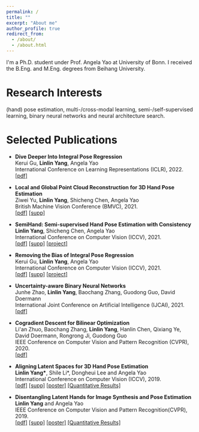 ```yaml
---
permalink: /
title: ""
excerpt: "About me"
author_profile: true
redirect_from: 
  - /about/
  - /about.html
---
```


I'm a Ph.D. student under Prof. Angela Yao at University of Bonn. I received the B.Eng. and M.Eng. degrees from Beihang University.

# Research Interests
 (hand) pose estimation, multi-/cross-modal learning, semi-/self-supervised learning, binary neural networks and neural architecture search.

# Selected Publications
- **Dive Deeper Into Integral Pose Regression**  
  Kerui Gu, **Linlin Yang**, Angela Yao  
  International Conference on Learning Representations (ICLR), 2022.  
  [[pdf]](https://openreview.net/forum?id=vHVcB-ak3Si)  

- **Local and Global Point Cloud Reconstruction for 3D Hand Pose Estimation**  
  Ziwei Yu, **Linlin Yang**, Shicheng Chen, Angela Yao  
  British Machine Vision Conference (BMVC), 2021.  
  [[pdf]](https://www.bmvc2021-virtualconference.com/assets/papers/0817.pdf) [[supp]](https://www.bmvc2021-virtualconference.com/assets/supp/0817_supp.zip) 

- **SemiHand: Semi-supervised Hand Pose Estimation with Consistency**  
  **Linlin Yang**, Shicheng Chen, Angela Yao  
  International Conference on Computer Vision (ICCV), 2021.  
  [[pdf]](https://www.mu4yang.com/files/project/semihand/semihand.pdf)  [[supp]](https://www.mu4yang.com/files/project/semihand/semihand-supp.pdf)  [[project]](https://www.mu4yang.com/project/SemiHand)

- **Removing the Bias of Integral Pose Regression**  
  Kerui Gu, **Linlin Yang**, Angela Yao  
  International Conference on Computer Vision (ICCV), 2021.  
  [[pdf]](https://www.mu4yang.com/files/papers/Removing%20the%20Bias%20of%20Integral%20Pose%20Regression.pdf)  [[supp]](https://www.mu4yang.com/files/papers/Removing%20the%20Bias%20of%20Integral%20Pose%20Regression-supp.pdf)  [[project]](https://www.comp.nus.edu.sg/~keruigu/iccv_removing/project.html)

- **Uncertainty-aware Binary Neural Networks**  
  Junhe Zhao, **Linlin Yang**,  Baochang Zhang, Guodong Guo, David Doermann  
  International Joint Conference on Artificial Intelligence (IJCAI), 2021.  
  [[pdf]](https://www.ijcai.org/proceedings/2021/0474.pdf)

- **Cogradient Descent for Bilinear Optimization**  
  Li'an Zhuo, Baochang Zhang, **Linlin Yang**, Hanlin Chen, Qixiang Ye, David Doermann, Rongrong Ji, Guodong Guo  
  IEEE Conference on Computer Vision and Pattern Recognition (CVPR), 2020.  
  [[pdf]](http://openaccess.thecvf.com/content_CVPR_2020/papers/Zhuo_Cogradient_Descent_for_Bilinear_Optimization_CVPR_2020_paper.pdf)  

- **Aligning Latent Spaces for 3D Hand Pose Estimation**  
  **Linlin Yang\***, Shile Li*, Dongheui Lee and Angela Yao  
  International Conference on Computer Vision (ICCV), 2019.  
[[pdf]](http://openaccess.thecvf.com/content_ICCV_2019/papers/Yang_Aligning_Latent_Spaces_for_3D_Hand_Pose_Estimation_ICCV_2019_paper.pdf)  [[supp]](http://openaccess.thecvf.com/content_ICCV_2019/supplemental/Yang_Aligning_Latent_Spaces_ICCV_2019_supplemental.pdf)  [[poster]](https://www.mu4yang.com/files/posters/iccv19_poster_aligning.pdf) [[Quantitative Results]](https://www.mu4yang.com/files/data/AUC_Aligning.txt) 

- **Disentangling Latent Hands for Image Synthesis and Pose Estimation**  
  **Linlin Yang** and Angela Yao  
  IEEE Conference on Computer Vision and Pattern Recognition(CVPR), 2019.   
  [[pdf]](http://openaccess.thecvf.com/content_CVPR_2019/papers/Yang_Disentangling_Latent_Hands_for_Image_Synthesis_and_Pose_Estimation_CVPR_2019_paper.pdf)  [[supp]](http://openaccess.thecvf.com/content_CVPR_2019/supplemental/Yang_Disentangling_Latent_Hands_CVPR_2019_supplemental.pdf) [[poster]](https://www.mu4yang.com/files/posters/cvpr19_poster_dVAE.pdf) [[Quantitative Results]](https://www.mu4yang.com/files/data/AUC_Disentangling.txt)



